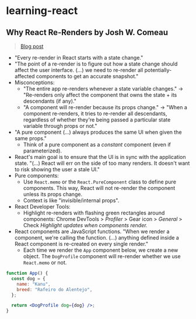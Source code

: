 # learning-react

## Why React Re-Renders by Josh W. Comeau

> [Blog post](https://www.joshwcomeau.com/react/why-react-re-renders/)

- "Every re-render in React starts with a state change."
- "The point of a re-render is to figure out how a state change should affect the user interface. (...) we need to re-render all potentially-affected components to get an accurate snapshot."
- Misconceptions:
  - "The entire app re-renders whenever a state variable changes." → "Re-renders only affect the component that owns the state + its descendants (if any)."
  - "A component will re-render because its props change." → "When a component re-renders, it tries to re-render all descendants, regardless of whether they're being passed a particular state variable through props or not."
- "A pure component (...) always produces the same UI when given the same props."
  - Think of a pure component as a _constant_ component (even if parameterized).
- React's main goal is to ensure that the UI is in sync with the application state. "(...) React will err on the side of too many renders. It doesn't want to risk showing the user a stale UI."
- Pure components:
  - Use `React.memo` or the `React.PureComponent` class to define pure components. This way, React will not re-render the component unless its props change.
  - Context is like "invisible/internal props".
- React Developer Tools:
  - Highlight re-renders with flashing green rectangles around components: Chrome DevTools > _Profiler_ > Gear icon > _General_ > Check _Highlight updates when components render._
- React components are JavaScript functions. "When we render a component, we're calling the function. (...) anything defined inside a React component is re-created on every single render."
  - Each time we render the `App` component below, we create a new object. The `DogProfile` component will re-render whether we use `React.memo` or not.

```jsx
function App() {
  const dog = {
    name: "Kanu",
    breed: "Rafeiro do Alentejo",
  };

  return <DogProfile dog={dog} />;
}
```
